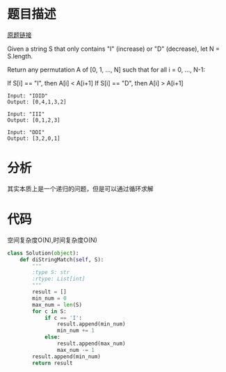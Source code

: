 
# 题目描述
[原题链接](https://leetcode.com/problems/di-string-match/)

Given a string S that only contains "I" (increase) or "D" (decrease), let N = S.length.

Return any permutation A of [0, 1, ..., N] such that for all i = 0, ..., N-1:

If S[i] == "I", then A[i] < A[i+1]
If S[i] == "D", then A[i] > A[i+1]

```
Input: "IDID"
Output: [0,4,1,3,2]

Input: "III"
Output: [0,1,2,3]

Input: "DDI"
Output: [3,2,0,1]
```

<!--more-->

# 分析
其实本质上是一个递归的问题，但是可以通过循环求解

# 代码
空间复杂度O(N),时间复杂度O(N)
```Python
class Solution(object):
    def diStringMatch(self, S):
        """
        :type S: str
        :rtype: List[int]
        """
        result = []
        min_num = 0
        max_num = len(S)
        for c in S:
            if c == 'I':
                result.append(min_num)
                min_num += 1
            else:
                result.append(max_num)
                max_num -= 1
        result.append(min_num)
        return result
```
            